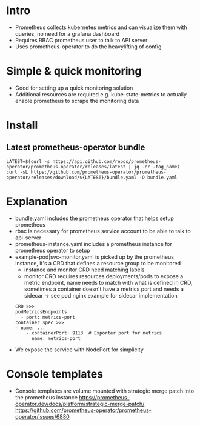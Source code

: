 # Intro
* Prometheus collects kubernetes metrics and can visualize them with queries, no need for a grafana dashboard
* Requires RBAC prometheus user to talk to API server
* Uses prometheus-operator to do the heavylifting of config

# Simple & quick monitoring
* Good for setting up a quick monitoring solution
* Additional resources are required e.g. kube-state-metrics to actually enable
prometheus to scrape the monitoring data

# Install

## Latest prometheus-operator bundle
```
LATEST=$(curl -s https://api.github.com/repos/prometheus-operator/prometheus-operator/releases/latest | jq -cr .tag_name)
curl -sL https://github.com/prometheus-operator/prometheus-operator/releases/download/${LATEST}/bundle.yaml -O bundle.yaml
```

# Explanation
* bundle.yaml includes the prometheus operator that helps setup prometheus
* rbac is necessary for prometheus service account to be able to talk to api-server
* prometheus-instance.yaml includes a prometheus instance for prometheus operator to setup
* example-pod|svc-monitor.yaml is picked up by the prometheus instance, it's a CRD that defines a resource group to be monitored
    * instance and monitor CRD need matching labels
    * monitor CRD requires resources deployments/pods to expose a metric endpoint, name needs to match with what is defined in CRD, sometimes a container doesn't have a metrics port and needs a sidecar -> see pod nginx example for sidecar implementation
    ```
    CRD >>>
    podMetricsEndpoints:
      - port: metrics-port
    container spec >>>
    - name: ...
        - containerPort: 9113  # Exporter port for metrics
          name: metrics-port
    ```
* We expose the service with NodePort for simplicity

# Console templates
* Console templates are volume mounted with strategic merge patch into the prometheus instance
https://prometheus-operator.dev/docs/platform/strategic-merge-patch/
https://github.com/prometheus-operator/prometheus-operator/issues/6880

